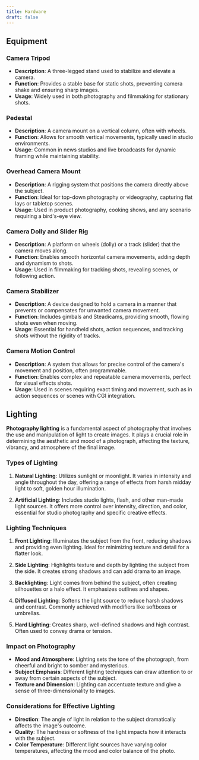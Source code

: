 ```yaml
---
title: Hardware
draft: false
---
```


## Equipment

### Camera Tripod
- **Description**: A three-legged stand used to stabilize and elevate a camera.
- **Function**: Provides a stable base for static shots, preventing camera shake and ensuring sharp images.
- **Usage**: Widely used in both photography and filmmaking for stationary shots.

### Pedestal
- **Description**: A camera mount on a vertical column, often with wheels.
- **Function**: Allows for smooth vertical movements, typically used in studio environments.
- **Usage**: Common in news studios and live broadcasts for dynamic framing while maintaining stability.

### Overhead Camera Mount
- **Description**: A rigging system that positions the camera directly above the subject.
- **Function**: Ideal for top-down photography or videography, capturing flat lays or tabletop scenes.
- **Usage**: Used in product photography, cooking shows, and any scenario requiring a bird's-eye view.

### Camera Dolly and Slider Rig
- **Description**: A platform on wheels (dolly) or a track (slider) that the camera moves along.
- **Function**: Enables smooth horizontal camera movements, adding depth and dynamism to shots.
- **Usage**: Used in filmmaking for tracking shots, revealing scenes, or following action.

### Camera Stabilizer
- **Description**: A device designed to hold a camera in a manner that prevents or compensates for unwanted camera movement.
- **Function**: Includes gimbals and Steadicams, providing smooth, flowing shots even when moving.
- **Usage**: Essential for handheld shots, action sequences, and tracking shots without the rigidity of tracks.

### Camera Motion Control
- **Description**: A system that allows for precise control of the camera's movement and position, often programmable.
- **Function**: Enables complex and repeatable camera movements, perfect for visual effects shots.
- **Usage**: Used in scenes requiring exact timing and movement, such as in action sequences or scenes with CGI integration.

## Lighting

**Photography lighting** is a fundamental aspect of photography that involves the use and manipulation of light to create images. It plays a crucial role in determining the aesthetic and mood of a photograph, affecting the texture, vibrancy, and atmosphere of the final image.

### Types of Lighting

1. **Natural Lighting**: Utilizes sunlight or moonlight. It varies in intensity and angle throughout the day, offering a range of effects from harsh midday light to soft, golden hour illumination.

2. **Artificial Lighting**: Includes studio lights, flash, and other man-made light sources. It offers more control over intensity, direction, and color, essential for studio photography and specific creative effects.

### Lighting Techniques

1. **Front Lighting**: Illuminates the subject from the front, reducing shadows and providing even lighting. Ideal for minimizing texture and detail for a flatter look.

2. **Side Lighting**: Highlights texture and depth by lighting the subject from the side. It creates strong shadows and can add drama to an image.

3. **Backlighting**: Light comes from behind the subject, often creating silhouettes or a halo effect. It emphasizes outlines and shapes.

4. **Diffused Lighting**: Softens the light source to reduce harsh shadows and contrast. Commonly achieved with modifiers like softboxes or umbrellas.

5. **Hard Lighting**: Creates sharp, well-defined shadows and high contrast. Often used to convey drama or tension.

### Impact on Photography

- **Mood and Atmosphere**: Lighting sets the tone of the photograph, from cheerful and bright to somber and mysterious.
- **Subject Emphasis**: Different lighting techniques can draw attention to or away from certain aspects of the subject.
- **Texture and Dimension**: Lighting can accentuate texture and give a sense of three-dimensionality to images.

### Considerations for Effective Lighting

- **Direction**: The angle of light in relation to the subject dramatically affects the image's outcome.
- **Quality**: The hardness or softness of the light impacts how it interacts with the subject.
- **Color Temperature**: Different light sources have varying color temperatures, affecting the mood and color balance of the photo.
